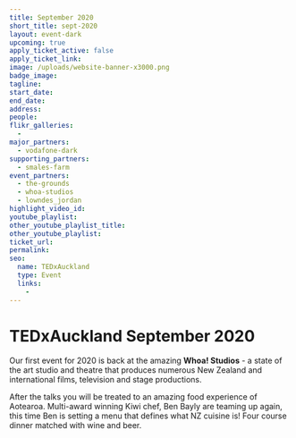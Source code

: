 ```yaml
---
title: September 2020
short_title: sept-2020
layout: event-dark
upcoming: true
apply_ticket_active: false
apply_ticket_link:
image: /uploads/website-banner-x3000.png
badge_image:
tagline:
start_date:
end_date:
address:
people:
flikr_galleries:
  -
major_partners:
  - vodafone-dark
supporting_partners:
  - smales-farm
event_partners:
  - the-grounds
  - whoa-studios
  - lowndes_jordan
highlight_video_id:
youtube_playlist:
other_youtube_playlist_title:
other_youtube_playlist:
ticket_url:
permalink:
seo:
  name: TEDxAuckland
  type: Event
  links:
    -
---
```


# TEDxAuckland September 2020

Our first event for 2020 is back at the amazing&nbsp;**Whoa\! Studios**&nbsp;- a state of the art studio and theatre that produces numerous New Zealand and international films, television and stage productions.

After the talks you will be treated to an amazing food experience of Aotearoa. Multi-award winning Kiwi chef, Ben Bayly are teaming up again, this time Ben is setting a menu that defines what NZ cuisine is\! Four course dinner matched with wine and beer.